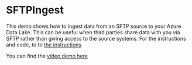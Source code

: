# SFTPIngest
This demo shows how to ingest data from an SFTP source to your Azure Data Lake. This can be useful when third parties share data with you via SFTP rather than giving access to the source systems. For the instructions and code, to to [the instructions](SFTPIngest.md)

You can find the [video demo here](https://youtu.be/hjKPxK3hNT4)